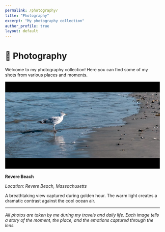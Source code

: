 ```yaml
---
permalink: /photography/
title: "Photography"
excerpt: "My photography collection"
author_profile: true
layout: default
---
```


# 📸 Photography

Welcome to my photography collection! Here you can find some of my shots from various places and moments.

![Revere Beach](../images/Photography/ReverseBird.jpg)

**Revere Beach**

*Location: Revere Beach, Massachusetts*

A breathtaking view captured during golden hour. The warm light creates a dramatic contrast against the cool ocean air.

---

*All photos are taken by me during my travels and daily life. Each image tells a story of the moment, the place, and the emotions captured through the lens.*
